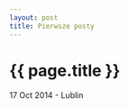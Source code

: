 ```yaml
---
layout: post
title: Pierwsze posty
---
```


{{ page.title }}
================

<p class="meta">17 Oct 2014 - Lublin</p>
